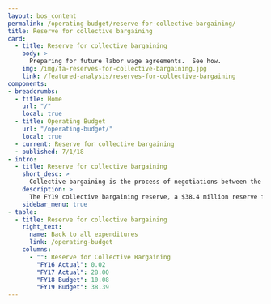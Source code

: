 ```yaml
---
layout: bos_content
permalink: /operating-budget/reserve-for-collective-bargaining/
title: Reserve for collective bargaining
card:
  - title: Reserve for collective bargaining
    body: >
      Preparing for future labor wage agreements.  See how.
    img: /img/fa-reserves-for-collective-bargaining.jpg
    link: /featured-analysis/reserves-for-collective-bargaining
components:
- breadcrumbs:
  - title: Home
    url: "/"
    local: true
  - title: Operating Budget
    url: "/operating-budget/"
    local: true
  - current: Reserve for collective bargaining
  - published: 7/1/18
- intro:
  - title: Reserve for collective bargaining
    short_desc: >
      Collective bargaining is the process of negotiations between the City administration and bargaining units (unions).
    description: >
      The FY19 collective bargaining reserve, a $38.4 million reserve for City departments, Boston Public Schools, and the Public Health Commission, contains funding for collective bargaining agreements that are still outstanding. Salary increases in these agreements will have a direct impact on dollars available in FY19 and in the upcoming years. This reserve accounts for $29.6 million of the growth in the FY19 Budget.
    sidebar_menu: true
- table:
  - title: Reserve for collective bargaining
    right_text:
      name: Back to all expenditures
      link: /operating-budget
    columns:
      - "": Reserve for Collective Bargaining
        "FY16 Actual": 0.02
        "FY17 Actual": 28.00
        "FY18 Budget": 10.08
        "FY19 Budget": 38.39
---
```

